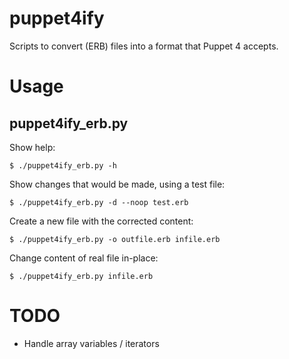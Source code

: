 # puppet4ify

Scripts to convert (ERB) files into a format that Puppet 4 accepts.

# Usage

## puppet4ify_erb.py

Show help:

    $ ./puppet4ify_erb.py -h

Show changes that would be made, using a test file:

    $ ./puppet4ify_erb.py -d --noop test.erb

Create a new file with the corrected content:

    $ ./puppet4ify_erb.py -o outfile.erb infile.erb

Change content of real file in-place:

    $ ./puppet4ify_erb.py infile.erb

# TODO

* Handle array variables / iterators
